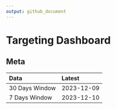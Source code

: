 ```yaml
---
output: github_document
---
```


# Targeting Dashboard



## Meta


|Data           |Latest     |
|:--------------|:----------|
|30 Days Window |2023-12-09 |
|7 Days Window  |2023-12-10 |
